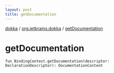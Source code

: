 ```yaml
---
layout: post
title: getDocumentation
---
```

[dokka](../index.md) / [org.jetbrains.dokka](index.md) / [getDocumentation](getDocumentation.md)

# getDocumentation

```
fun BindingContext.getDocumentation(descriptor: DeclarationDescriptor): DocumentationContent
```
